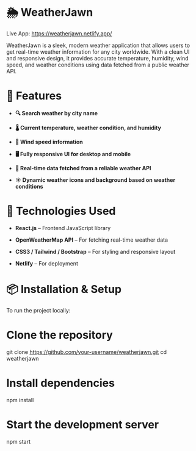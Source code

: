 # 🌦️ WeatherJawn
Live App: https://weatherjawn.netlify.app/

WeatherJawn is a sleek, modern weather application that allows users to get real-time weather information for any city worldwide. With a clean UI and responsive design, it provides accurate temperature, humidity, wind speed, and weather conditions using data fetched from a public weather API.

# 🧩 Features
* **🔍 Search weather by city name**

* **🌡️ Current temperature, weather condition, and humidity**

* **💨 Wind speed information**

* **🖥️ Fully responsive UI for desktop and mobile**

* **📡 Real-time data fetched from a reliable weather API**

* **☀️ Dynamic weather icons and background based on weather conditions**


# 🚀 Technologies Used
* **React.js** – Frontend JavaScript library

* **OpenWeatherMap API** – For fetching real-time weather data

* **CSS3 / Tailwind / Bootstrap** – For styling and responsive layout

* **Netlify** – For deployment

# 📦 Installation & Setup
To run the project locally:

# Clone the repository
git clone https://github.com/your-username/weatherjawn.git
cd weatherjawn

# Install dependencies
npm install

# Start the development server
npm start
